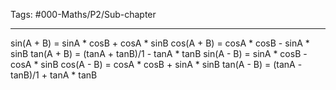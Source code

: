 Tags: #000-Maths/P2/Sub-chapter

---
sin(A + B) = sinA * cosB + cosA * sinB
cos(A + B) = cosA * cosB - sinA * sinB
tan(A + B) = (tanA + tanB)/1 - tanA * tanB
sin(A - B) = sinA * cosB - cosA * sinB
cos(A - B) = cosA * cosB + sinA * sinB
tan(A - B) = (tanA - tanB)/1 + tanA * tanB
